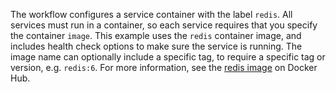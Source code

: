 The workflow configures a service container with the label `redis`. All services must run in a container, so each service requires that you specify the container `image`. This example uses the `redis` container image, and includes health check options to make sure the service is running. The image name can optionally include a specific tag, to require a specific tag or version, e.g. `redis:6`. For more information, see the [redis image](https://hub.docker.com/_/redis) on Docker Hub.
